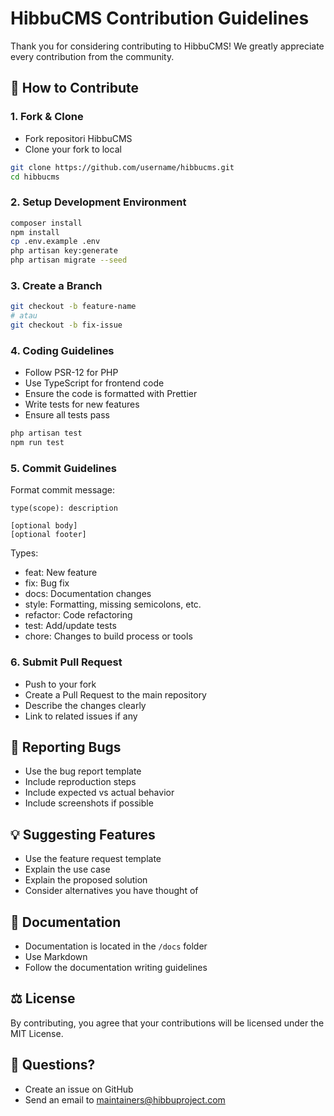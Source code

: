 # HibbuCMS Contribution Guidelines
Thank you for considering contributing to HibbuCMS! We greatly appreciate every contribution from the community.

## 🤝 How to Contribute

### 1. Fork & Clone
- Fork repositori HibbuCMS
- Clone your fork to local
```bash
git clone https://github.com/username/hibbucms.git
cd hibbucms
```

### 2. Setup Development Environment
```bash
composer install
npm install
cp .env.example .env
php artisan key:generate
php artisan migrate --seed
```

### 3. Create a Branch
```bash
git checkout -b feature-name
# atau
git checkout -b fix-issue
```

### 4. Coding Guidelines
- Follow PSR-12 for PHP
- Use TypeScript for frontend code
- Ensure the code is formatted with Prettier
- Write tests for new features
- Ensure all tests pass
```bash
php artisan test
npm run test
```

### 5. Commit Guidelines
Format commit message:
```
type(scope): description

[optional body]
[optional footer]
```

Types:
- feat: New feature
- fix: Bug fix
- docs: Documentation changes
- style: Formatting, missing semicolons, etc.
- refactor: Code refactoring
- test: Add/update tests
- chore: Changes to build process or tools

### 6. Submit Pull Request
- Push to your fork
- Create a Pull Request to the main repository
- Describe the changes clearly
- Link to related issues if any

## 🐛 Reporting Bugs
- Use the bug report template
- Include reproduction steps
- Include expected vs actual behavior
- Include screenshots if possible

## 💡 Suggesting Features
- Use the feature request template
- Explain the use case
- Explain the proposed solution
- Consider alternatives you have thought of

## 📝 Documentation
- Documentation is located in the `/docs` folder
- Use Markdown
- Follow the documentation writing guidelines

## ⚖️ License
By contributing, you agree that your contributions will be licensed under the MIT License.

## 💬 Questions?
- Create an issue on GitHub
- Send an email to maintainers@hibbuproject.com 
